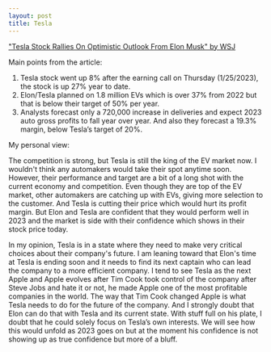 ```yaml
---
layout: post
title: Tesla
---
```


["Tesla Stock Rallies On Optimistic Outlook From Elon Musk" by WSJ](https://www.wsj.com/articles/tesla-stock-rallies-on-optimistic-outlook-from-elon-musk-11674751082)

Main points from the article:

  1. Tesla stock went up 8% after the earning call on Thursday (1/25/2023), the stock is up 27% year to date.
  2. Elon/Tesla planned on 1.8 million EVs which is over 37% from 2022 but that is below their target of 50% per year.
  3. Analysts forecast only a 720,000 increase in deliveries and expect 2023 auto gross profits to fall year over year.
     And also they forecast a 19.3% margin, below Tesla’s target of 20%.

     
My personal view:

  The competition is strong, but Tesla is still the king of the EV market now. I wouldn't think any automakers would take their spot anytime soon.
  However, their performance and target are a bit of a long shot with the current economy and competition. Even though they are top of the EV market, other
  automakers are catching up with EVs, giving more selection to the customer. And Tesla is cutting their price which would hurt its profit
  margin. But Elon and Tesla are confident that they would perform well in 2023 and the market is side with their confidence which shows in their stock
  price today.
 
  In my opinion, Tesla is in a state where they need to make very critical choices about their company's future. I am leaning toward that
  Elon's time at Tesla is ending soon and it needs to find its next captain who can lead the company to a more efficient company. I tend to see Tesla
  as the next Apple and Apple evolves after Tim Cook took control of the company after Steve Jobs and hate it or not, he made Apple one of the most
  profitable companies in the world. The way that Tim Cook changed Apple is what Tesla needs to do for the future of the company. 
  And I strongly doubt that Elon can do that with Tesla and its current state. With stuff full on his plate, I doubt that he could solely focus on Tesla’s own interests. 
  We will see how this would unfold as 2023 goes on but at the moment his confidence is not showing up as true confidence but more of a bluff.
